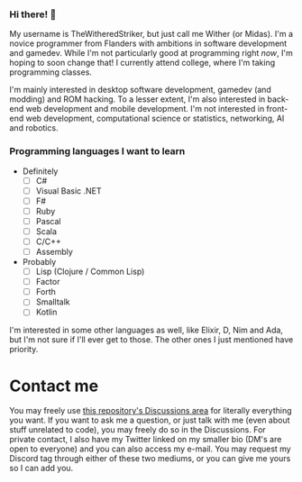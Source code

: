 ### Hi there! 👋

My username is TheWitheredStriker, but just call me Wither (or Midas). I'm a novice programmer from Flanders with ambitions in software development and gamedev. While I'm not particularly good at programming right _now_, I'm hoping to soon change that! I currently attend college, where I'm taking programming classes.

I'm mainly interested in desktop software development, gamedev (and modding) and ROM hacking. To a lesser extent, I'm also interested in back-end web development and mobile development. I'm not interested in front-end web development, computational science or statistics, networking, AI and robotics. 

### Programming languages I want to learn
- Definitely
   - [ ] C#
   - [ ] Visual Basic .NET
   - [ ] F#
   - [ ] Ruby
   - [ ] Pascal
   - [ ] Scala
   - [ ] C/C++
   - [ ] Assembly
- Probably
   - [ ] Lisp (Clojure / Common Lisp) 
   - [ ] Factor
   - [ ] Forth
   - [ ] Smalltalk
   - [ ] Kotlin

I'm interested in some other languages as well, like Elixir, D, Nim and Ada, but I'm not sure if I'll ever get to those. The other ones I just mentioned have priority.

# Contact me

You may freely use [this repository's Discussions area](https://github.com/TheWitheredStriker/TheWitheredStriker/discussions) for literally everything you want. If you want to ask me a question, or just talk with me (even about stuff unrelated to code), you may freely do so in the Discussions. For private contact, I also have my Twitter linked on my smaller bio (DM's are open to everyone) and you can also access my e-mail. You may request my Discord tag through either of these two mediums, or you can give me yours so I can add you.

<!--# Other accounts

- __[GitLab](https://gitlab.com/TheWitheredStriker)__
- __[Fandom](https://c.fandom.com/wiki/User:Withersoul_235)__
- __[Steam](https://steamcommunity.com/id/TheWitheredStriker/)__ 
- __[GOG.com](https://www.gog.com/u/Withered_Striker)__
- __[Uplay](https://ubisoftconnect.com/en-US/profile/WitheredStriker)__
- __[Epic Games](https://launcher.store.epicgames.com/u/57b2599a43b344fc88bde3d0098ac6a4)__
<!-- - __[Google Stadia](https://stadia.com/link/home?si_rid=11929210142687632981)__
- __[Reddit](https://www.reddit.com/user/Wither_Kelaini)__

<!-- - __[Origin](https://www.origin.com/bel/en-us/profile/user/pb0s1TzoSoox2ijS1gYWcQ--/games)__ -->

<!--
**TheWitheredStriker/TheWitheredStriker** is a ✨ _special_ ✨ repository because its `README.md` (this file) appears on your GitHub profile.

Here are some ideas to get you started:

- 🔭 I’m currently working on ...
- 🌱 I’m currently learning F#
- 👯 I’m looking to collaborate on ...
- 🤔 I’m looking for help with ...
- 💬 Ask me about ...
- 📫 How to reach me: ...
- 😄 Pronouns: He / him
- ⚡ Fun fact: ...
-->
